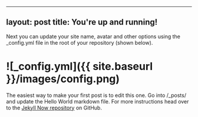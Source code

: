  ---
 layout: post
 title: You're up and running!
 ---

Next you can update your site name, avatar and other options using the _config.yml file in the root of your repository (shown below).

# ![_config.yml]({{ site.baseurl }}/images/config.png)

The easiest way to make your first post is to edit this one. Go into /_posts/ and update the Hello World markdown file. For more instructions head over to the [Jekyll Now repository](https://github.com/barryclark/jekyll-now) on GitHub.
